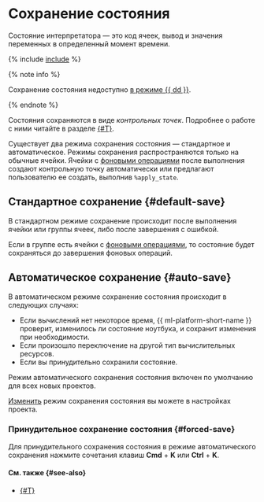# Сохранение состояния

Состояние интерпретатора — это код ячеек, вывод и значения переменных в определенный момент времени. 

{% include [include](../../_includes/datasphere/saving-variables-warn.md) %}

{% note info %}

Сохранение состояния недоступно [в режиме {{ dd }}](project.md#dedicated).

{% endnote %}

Состояния сохраняются в виде _контрольных точек_. Подробнее о работе с ними читайте в разделе [{#T}](../operations/projects/checkpoints.md).

Существует два режима сохранения состояния — стандартное и автоматическое. Режимы сохранения распространяются только на обычные ячейки. Ячейки с [фоновыми операциями](async.md) после выполнения создают контрольную точку автоматически или предлагают пользователю ее создать, выполнив `%apply_state`.

## Стандартное сохранение {#default-save}

В стандартном режиме сохранение происходит после выполнения ячейки или группы ячеек, либо после завершения с ошибкой.

Если в группе есть ячейки с [фоновыми операциями](async.md), то состояние будет сохраняться до завершения фоновых операций.

## Автоматическое сохранение {#auto-save}

В автоматическом режиме сохранение состояния происходит в следующих случаях:

* Если вычислений нет некоторое время, {{ ml-platform-short-name }} проверит, изменилось ли состояние ноутбука, и сохранит изменения при необходимости.
* Если произошло переключение на другой тип вычислительных ресурсов.
* Если вы принудительно сохранили состояние.

Режим автоматического сохранения состояния включен по умолчанию для всех новых проектов. 

[Изменить](../operations/projects/update.md) режим сохранения состояния вы можете в настройках проекта.

### Принудительное сохранение состояния {#forced-save}

Для принудительного сохранения состояния в режиме автоматического сохранения нажмите сочетания клавиш **Cmd** + **K** или **Ctrl** + **K**.

#### См. также {#see-also}

* [{#T}](../operations/projects/checkpoints.md)